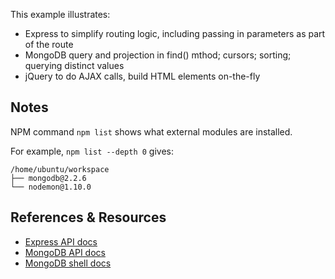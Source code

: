 This example illustrates:

- Express to simplify routing logic, including passing in parameters as part of the route
- MongoDB query and projection in find() mthod; cursors; sorting; querying distinct values
- jQuery to do AJAX calls, build HTML elements on-the-fly

Notes
-----

NPM command `npm list` shows what external modules are installed.

For example, `npm list --depth 0` gives:

```
/home/ubuntu/workspace
├── mongodb@2.2.6
└── nodemon@1.10.0
```

References & Resources
----------------------

* [Express API docs](http://expressjs.com/en/4x/api.html)
* [MongoDB API docs](http://mongodb.github.io/node-mongodb-native/2.2/api/)
* [MongoDB shell docs](https://docs.mongodb.com/manual/crud/)